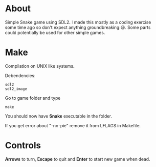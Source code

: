 # About
Simple Snake game using SDL2. I made this mostly as a coding exercise some time ago so don't expect anything groundbreaking :smiley:. Some parts could potentially be used for other simple games.

# Make
Compilation on UNIX like systems.

Debendencies:
```
sdl2
sdl2_image
```
Go to game folder and type
```
make
```
You should now have **Snake** executable in the folder.

If you get error about "-no-pie" remove it from LFLAGS in Makefile.

# Controls
**Arrows** to turn, **Escape** to quit and **Enter** to start new game when dead.
